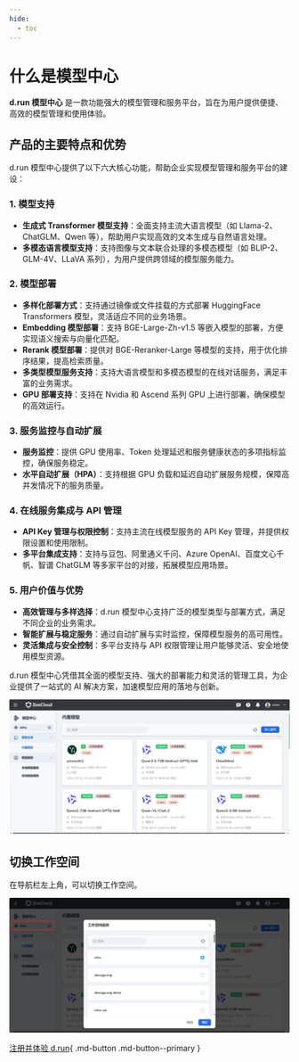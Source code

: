 ```yaml
---
hide:
  - toc
---
```


# 什么是模型中心

**d.run 模型中心** 是一款功能强大的模型管理和服务平台，旨在为用户提供便捷、高效的模型管理和使用体验。

## 产品的主要特点和优势

d.run 模型中心提供了以下六大核心功能，帮助企业实现模型管理和服务平台的建设：

### 1. **模型支持**

- **生成式 Transformer 模型支持**：全面支持主流大语言模型（如 Llama-2、ChatGLM、Qwen 等），帮助用户实现高效的文本生成与自然语言处理。
- **多模态语言模型支持**：支持图像与文本联合处理的多模态模型（如 BLIP-2、GLM-4V、LLaVA 系列），为用户提供跨领域的模型服务能力。

### 2. **模型部署**

- **多样化部署方式**：支持通过镜像或文件挂载的方式部署 HuggingFace Transformers 模型，灵活适应不同的业务场景。
- **Embedding 模型部署**：支持 BGE-Large-Zh-v1.5 等嵌入模型的部署，方便实现语义搜索与向量化匹配。
- **Rerank 模型部署**：提供对 BGE-Reranker-Large 等模型的支持，用于优化排序结果，提高检索质量。
- **多类型模型服务支持**：支持大语言模型和多模态模型的在线对话服务，满足丰富的业务需求。
- **GPU 部署支持**：支持在 Nvidia 和 Ascend 系列 GPU 上进行部署，确保模型的高效运行。

### 3. **服务监控与自动扩展**

- **服务监控**：提供 GPU 使用率、Token 处理延迟和服务健康状态的多项指标监控，确保服务稳定。
- **水平自动扩展（HPA）**：支持根据 GPU 负载和延迟自动扩展服务规模，保障高并发情况下的服务质量。

### 4. **在线服务集成与 API 管理**

- **API Key 管理与权限控制**：支持主流在线模型服务的 API Key 管理，并提供权限设置和使用限制。
- **多平台集成支持**：支持与豆包、阿里通义千问、Azure OpenAI、百度文心千帆、智谱 ChatGLM 等多家平台的对接，拓展模型应用场景。

### 5. **用户价值与优势**

- **高效管理与多样选择**：d.run 模型中心支持广泛的模型类型与部署方式，满足不同企业的业务需求。
- **智能扩展与稳定服务**：通过自动扩展与实时监控，保障模型服务的高可用性。
- **灵活集成与安全控制**：多平台支持与 API 权限管理让用户能够灵活、安全地使用模型资源。

d.run 模型中心凭借其全面的模型支持、强大的部署能力和灵活的管理工具，为企业提供了一站式的 AI 解决方案，加速模型应用的落地与创新。

![model hub](./images/dmc-home.jpg)

## 切换工作空间

在导航栏左上角，可以切换工作空间。

![切换集群](./images/inner01.jpg)

[注册并体验 d.run](https://console.d.run/){ .md-button .md-button--primary }
